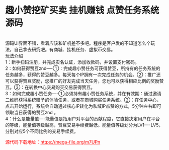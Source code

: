 # 趣小赞挖矿买卖 挂机赚钱 点赞任务系统源码

<br>源码UI界面不错，看着应该和矿机差不多吧。程序是客户发的不知道怎么个玩法，自己拿去研究吧。有商城、挂机任务、虚拟币交易。<br>玩法介绍<br>1：新手扫码注册，并完成实名认证，添加收款码，并设置支付密码。<br>2：如何获得赞豆znd—-①：完成趣小赞任务可获得赞豆，所持有的任务系统的任务越多，获得的赞豆越多。每天每个IP拥有一次完成任务的机会。②：推广还可以获得赞豆奖励，您推广的好友完成当天任务，您也可以获得相应比例的奖励赞豆。③：在转换中心交易购买交易获得赞豆。<br>3：如何完成趣小赞任务—-①必须持有趣小赞任务系统，并在有效期：通过邀请二维码获得系统赠予的体验任务，或者在商城购买任务系统。②：在任务中心，点击开始运行，系统会自动通过核心IP转化为私域IP点赞的方式，5分钟左右即可领取当日获得的赞豆znd 。<br>4：什么是能量值—-能量值是指用户对平台的贡献程度，它直接决定用户在平台的等级，能量值等级越高，赞豆交易手续费越低。能量值等级划分为LV1—-LV5，分别对应5个不同比例的交易手续费。




<p style="color: red;">源代码下载地址：<a href="https://mega-file.org/m7UPn" style="color: red;">https://mega-file.org/m7UPn</a></p>